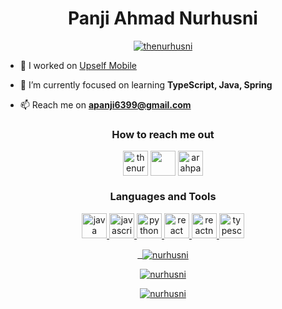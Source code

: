 <h1 align="center" font-weight"bold">Panji Ahmad Nurhusni</h1>

<!-- <p align="center"> <img src="https://komarev.com/ghpvc/?username=nurhusni&label=Profile%20views&color=0e75b6&style=flat" alt="nurhusni" /> </p> -->

<p align="center"> <a href="https://twitter.com/thenurhusni" target="blank"><img src="https://img.shields.io/twitter/follow/thenurhusni?logo=twitter&style=for-the-badge" alt="thenurhusni" /></a> </p>

- 🔭 I worked on [Upself Mobile](https://github.com/Upself-ID/upself-mobile)

- 🌱 I’m currently focused on learning **TypeScript, Java, Spring**

- 📫 Reach me on **apanji6399@gmail.com**

<h3 align="center">How to reach me out</h3>
<p align="center">
    <a href="https://twitter.com/thenurhusni" target="blank"><img align="center" src="https://img.icons8.com/color/48/000000/twitter--v1.png" alt="thenurhusni" height="40" width="40" /></a>
    <a href="https://linkedin.com/in/panjiahmadn" target="blank"><img align="center" src="https://img.icons8.com/fluency/48/000000/linkedin.png="panjiahmadn" height="40" width="40" /></a>
    <a href="https://stackoverflow.com/users/arahpanah" target="blank"><img align="center" src="https://img.icons8.com/fluency/48/000000/stackoverflow.png" alt="arahpanah" height="40" width="40" /></a>
</p>

<h3 align="center">Languages and Tools</h3>
<p align="center"> 
    <a href="https://www.java.com/" target="_blank"> <img src="https://img.icons8.com/color/48/000000/java-coffee-cup-logo--v1.png" alt="java" width="40" height="40"/> </a> 
    <a href="https://www.javascript.com/" target="_blank"> <img src="https://img.icons8.com/color/48/000000/javascript--v1.png" alt="javascript" width="40" height="40"/> </a> 
    <a href="https://www.python.org" target="_blank"> <img src="https://img.icons8.com/color/48/000000/python--v1.png" alt="python" width="40" height="40"/> </a> 
    <a href="https://reactjs.org/" target="_blank"> <img src="https://img.icons8.com/plasticine/100/000000/react.png" alt="react" width="40" height="40"/> </a> 
    <a href="https://reactnative.dev/" target="_blank"> <img src="https://img.icons8.com/color/48/000000/react-native.png" alt="reactnative" width="40" height="40"/> </a> 
    <a href="https://www.typescriptlang.org/" target="_blank"> <img src="https://img.icons8.com/color/48/000000/typescript.png" alt="typescript" width="40" height="40"/> </a>
    <a href="https://webpack.js.org" target="_blank">

<p align="center">&nbsp;
<img align="center" src="https://github-readme-stats.vercel.app/api?username=nurhusni&show_icons=true&locale=en&include_all_commits=true&theme=react&hide_border=true" alt="nurhusni" />
</p>

<p align="center">
<img align="center" src="https://github-readme-stats.vercel.app/api/top-langs/?username=nurhusni&show_icons=true&locale=en&layout=compact&theme=react&hide_border=true" alt="nurhusni" />
</p>

<p align="center">
<img align="center" src="https://github-readme-streak-stats.herokuapp.com/?user=nurhusni&theme=react&hide_border=true" alt="nurhusni" />
</p>
